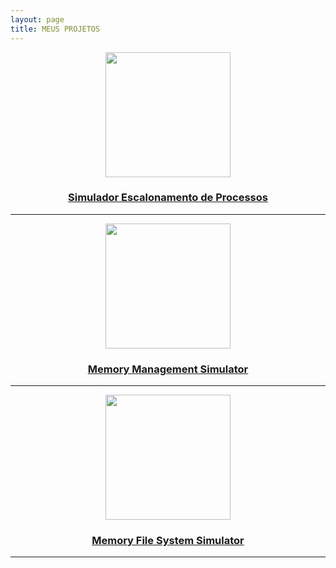 ```yaml
---
layout: page
title: MEUS PROJETOS
---
```



<center>
<p>
  <a href="https://github.com/pedro-pauletti/Simulador-Escalonamento-de-Processos" title="Simulador-Escalonamento-de-Processos">
    <img src="https://user-images.githubusercontent.com/57163905/121193138-f4c75400-c843-11eb-817e-74171ca62aec.png" width="200px" />
    <h3> Simulador Escalonamento de Processos </h3>
  </a>
</p>
</center>

---

<center>
<p>
  <a href="https://github.com/pedro-pauletti/Memory-Management-Simulator" title="Memory-Management-Simulator">
    <img src="https://user-images.githubusercontent.com/57163905/121193393-2e985a80-c844-11eb-8855-c2755fea1c22.png" width="200px" />
    <h3>Memory Management Simulator</h3>
  </a>
</p>
</center>

---


<center>
<p>
  <a href="https://github.com/pedro-pauletti/Memory-Management-Simulator" title="Memory-Management-Simulator">
    <img src="https://user-images.githubusercontent.com/57163905/122691294-29082080-d205-11eb-9fe4-8518f95589d4.png" width="200px" />
    <h3>Memory File System Simulator</h3>
  </a>
</p>
</center>

---
